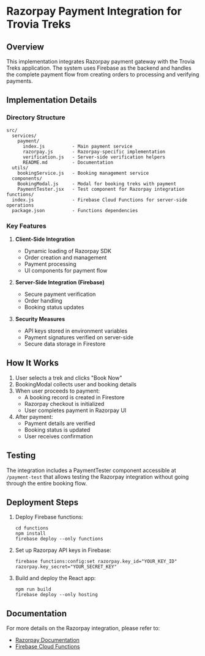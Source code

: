 # Razorpay Payment Integration for Trovia Treks

## Overview

This implementation integrates Razorpay payment gateway with the Trovia Treks application. The system uses Firebase as the backend and handles the complete payment flow from creating orders to processing and verifying payments.

## Implementation Details

### Directory Structure

```
src/
  services/
    payment/
      index.js          - Main payment service
      razorpay.js       - Razorpay-specific implementation
      verification.js   - Server-side verification helpers
      README.md         - Documentation
  utils/
    bookingService.js   - Booking management service
  components/
    BookingModal.js     - Modal for booking treks with payment
    PaymentTester.jsx   - Test component for Razorpay integration
functions/
  index.js              - Firebase Cloud Functions for server-side operations
  package.json          - Functions dependencies
```

### Key Features

1. **Client-Side Integration**
   - Dynamic loading of Razorpay SDK
   - Order creation and management
   - Payment processing
   - UI components for payment flow

2. **Server-Side Integration (Firebase)**
   - Secure payment verification
   - Order handling
   - Booking status updates

3. **Security Measures**
   - API keys stored in environment variables
   - Payment signatures verified on server-side
   - Secure data storage in Firestore

## How It Works

1. User selects a trek and clicks "Book Now"
2. BookingModal collects user and booking details
3. When user proceeds to payment:
   - A booking record is created in Firestore
   - Razorpay checkout is initialized
   - User completes payment in Razorpay UI
4. After payment:
   - Payment details are verified
   - Booking status is updated
   - User receives confirmation

## Testing

The integration includes a PaymentTester component accessible at `/payment-test` that allows testing the Razorpay integration without going through the entire booking flow.

## Deployment Steps

1. Deploy Firebase functions:
   ```
   cd functions
   npm install
   firebase deploy --only functions
   ```

2. Set up Razorpay API keys in Firebase:
   ```
   firebase functions:config:set razorpay.key_id="YOUR_KEY_ID" razorpay.key_secret="YOUR_SECRET_KEY"
   ```

3. Build and deploy the React app:
   ```
   npm run build
   firebase deploy --only hosting
   ```

## Documentation

For more details on the Razorpay integration, please refer to:
- [Razorpay Documentation](https://razorpay.com/docs/)
- [Firebase Cloud Functions](https://firebase.google.com/docs/functions)
